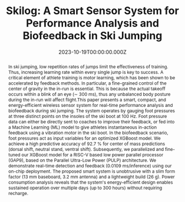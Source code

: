 ---
abstract: In ski jumping, low repetition rates of jumps limit the effectiveness of training. Thus, increasing learning rate within every single jump is key to success. A critical element of athlete training is motor learning, which has been shown to be accelerated by feedback methods. In particular, a fine-grained control of the center of gravity in the in-run is essential. This is because the actual takeoff occurs within a blink of an eye (∼ 300 ms), thus any unbalanced body posture during the in-run will affect flight.This paper presents a smart, compact, and energy-efficient wireless sensor system for real-time performance analysis and biofeedback during ski jumping. The system operates by gauging foot pressures at three distinct points on the insoles of the ski boot at 100 Hz. Foot pressure data can either be directly sent to coaches to improve their feedback, or fed into a Machine Learning (ML) model to give athletes instantaneous in-action feedback using a vibration motor in the ski boot. In the biofeedback scenario, foot pressures act as input variables for an optimized XGBoost model. We achieve a high predictive accuracy of 92.7 % for center of mass predictions (dorsal shift, neutral stand, ventral shift). Subsequently, we parallelized and fine-tuned our XGBoost model for a RISC-V based low power parallel processor (GAP9), based on the Parallel Ultra-Low Power (PULP) architecture. We demonstrate real-time detection and feedback (0.0109 ms/inference) using our on-chip deployment. The proposed smart system is unobtrusive with a slim form factor (13 mm baseboard, 3.2 mm antenna) and a lightweight build (26 g). Power consumption analysis reveals that the system's energy-efficient design enables sustained operation over multiple days (up to 300 hours) without requiring recharge.
slides: ""
url_pdf: "https://ieeexplore.ieee.org/abstract/document/10389124"
publication_types:
  - "1"
authors:
  - Lukas Schulthess
  - admin
  - Marc Nölke
  - Michele Magno
  - Luca Benini
  - Christoph Leitner
author_notes: []
publication: IEEE Biomedical Circuits and Systems Conference (BioCAS)
summary: A smart sensor system for real-time performance analysis and biofeedback in ski jumping, featuring energy-efficient design and ML-based predictions.
url_dataset: ""
url_project: ""
publication_short: In *BioCAS*
url_source: ""
url_video: ""
title: "Skilog: A Smart Sensor System for Performance Analysis and Biofeedback in Ski Jumping"
doi: "10.1109/BioCAS58349.2023.10389124"
featured: true
tags: []
projects: []
image:
  caption: ""
  focal_point: Smart
  preview_only: false
  filename: featured.png
date: 2023-10-19T00:00:00.000Z
url_slides: ""
publishDate: 2023-10-19T00:00:00.000Z
url_poster: ""
url_code: ""
---